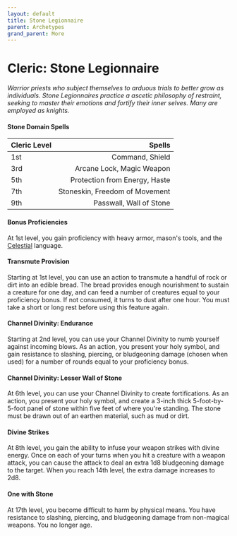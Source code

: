 ```yaml
---
layout: default
title: Stone Legionnaire
parent: Archetypes
grand_parent: More
---
```


# Cleric: Stone Legionnaire

_Warrior priests who subject themselves to arduous trials to better grow as individuals. Stone Legionnaires practice a ascetic philosophy of restraint, seeking to master their emotions and fortify their inner selves. Many are employed as knights._

#### Stone Domain Spells

| Cleric Level |                         Spells |
| :----------- | -----------------------------: |
| 1st          |                Command, Shield |
| 3rd          |      Arcane Lock, Magic Weapon |
| 5th          |  Protection from Energy, Haste |
| 7th          | Stoneskin, Freedom of Movement |
| 9th          |        Passwall, Wall of Stone |


#### Bonus Proficiencies

At 1st level, you gain proficiency with heavy armor, mason's tools, and the [Celestial](../languages/secret_languages) language.


#### Transmute Provision

Starting at 1st level, you can use an action to transmute a handful of rock or dirt into an edible bread. The bread provides enough nourishment to sustain a creature for one day, and can feed a number of creatures equal to your proficiency bonus. If not consumed, it turns to dust after one hour. You must take a short or long rest before using this feature again.


#### Channel Divinity: Endurance

Starting at 2nd level, you can use your Channel Divinity to numb yourself against incoming blows. As an action, you present your holy symbol, and gain resistance to slashing, piercing, or bludgeoning damage (chosen when used) for a number of rounds equal to your proficiency bonus.


#### Channel Divinity: Lesser Wall of Stone

At 6th level, you can use your Channel Divinity to create fortifications. As an action, you present your holy symbol, and create a 3-inch thick 5-foot-by-5-foot panel of stone within five feet of where you're standing. The stone must be drawn out of an earthen material, such as mud or dirt.


#### Divine Strikes

At 8th level, you gain the ability to infuse your weapon strikes with divine energy. Once on each of your turns when you hit a creature with a weapon attack, you can cause the attack to deal an extra 1d8 bludgeoning damage to the target. When you reach 14th level, the extra damage increases to 2d8.


#### One with Stone

At 17th level, you become difficult to harm by physical means. You have resistance to slashing, piercing, and bludgeoning damage from non-magical weapons. You no longer age.